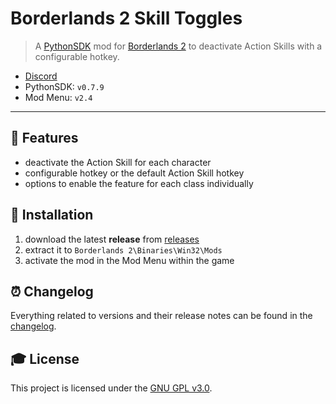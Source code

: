 # **Borderlands 2 Skill Toggles**

> A [PythonSDK] mod for [Borderlands 2][borderlands] to deactivate Action Skills with a configurable hotkey.

-   [Discord][discord]
-   PythonSDK: `v0.7.9`
-   Mod Menu: `v2.4`

---

## **📑 Features**

-   deactivate the Action Skill for each character
-   configurable hotkey or the default Action Skill hotkey
-   options to enable the feature for each class individually

## **🔧 Installation**

1. download the latest **release** from [releases]
2. extract it to `Borderlands 2\Binaries\Win32\Mods`
3. activate the mod in the Mod Menu within the game

## **⏰ Changelog**

Everything related to versions and their release notes can be found in the [changelog].

## **🎓 License**

This project is licensed under the [GNU GPL v3.0][license].

<!-- Links -->

[pythonsdk]: http://borderlandsmodding.com/sdk-mods/
[borderlands]: https://store.steampowered.com/agecheck/app/49520/
[discord]: https://discordapp.com/invite/Q3qxws6
[releases]: https://github.com/RLNT/bl2_skilltoggles/releases
[changelog]: CHANGELOG.md
[license]: LICENSE.md
